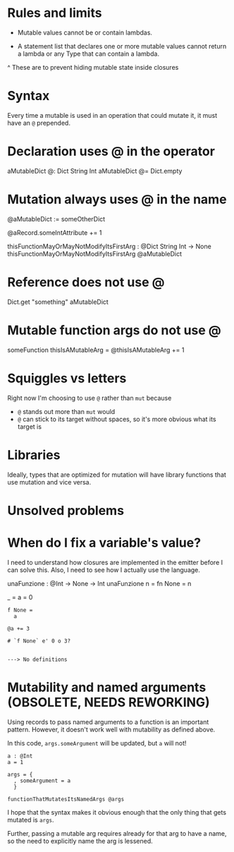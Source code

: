 Rules and limits
================

* Mutable values cannot be or contain lambdas.

* A statement list that declares one or more mutable values cannot
return a lambda or any Type that can contain a lambda.

^ These are to prevent hiding mutable state inside closures


Syntax
======

Every time a mutable is used in an operation that could mutate it, it must have an `@` prepended.


# Declaration uses @ in the operator
aMutableDict @: Dict String Int
aMutableDict @=
    Dict.empty


# Mutation always uses @ in the name
@aMutableDict := someOtherDict

@aRecord.someIntAttribute += 1

thisFunctionMayOrMayNotModifyItsFirstArg : @Dict String Int -> None
thisFunctionMayOrMayNotModifyItsFirstArg @aMutableDict


# Reference does not use @
Dict.get "something" aMutableDict


# Mutable function args do not use @
someFunction thisIsAMutableArg =
  @thisIsAMutableArg += 1


# Squiggles vs letters
Right now I'm choosing to use `@` rather than `mut` because
  * `@` stands out more than `mut` would
  * `@` can stick to its target without spaces, so it's more obvious what its target is


Libraries
=========

Ideally, types that are optimized for mutation will have library functions that use mutation and vice versa.



Unsolved problems
=================

# When do I fix a variable's value?

I need to understand how closures are implemented in the emitter before I can solve this.
Also, I need to see how I actually use the language.

unaFunzione : @Int -> None -> Int
unaFunzione n =
  fn None = n


_ =
    a = 0

    f None =
      a

    @a += 3

    # `f None` e' 0 o 3?


    ---> No definitions



# Mutability and named arguments (OBSOLETE, NEEDS REWORKING)
Using records to pass named arguments to a function is an important pattern.
However, it doesn't work well with mutability as defined above.

In this code, `args.someArgument` will be updated, but `a` will not!
```
a : @Int
a = 1

args = {
  , someArgument = a
  }

functionThatMutatesItsNamedArgs @args
```

I hope that the syntax makes it obvious enough that the only thing that gets mutated is `args`.

Further, passing a mutable arg requires already for that arg to have a name, so the need to explicitly name the arg is lessened.

